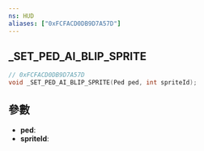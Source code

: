 ```yaml
---
ns: HUD
aliases: ["0xFCFACD0DB9D7A57D"]
---
```

## _SET_PED_AI_BLIP_SPRITE

```c
// 0xFCFACD0DB9D7A57D
void _SET_PED_AI_BLIP_SPRITE(Ped ped, int spriteId);
```


## 參數
* **ped**: 
* **spriteId**: 

